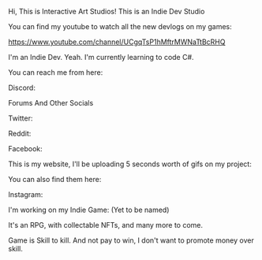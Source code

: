 Hi, This is Interactive Art Studios! This is an Indie Dev Studio

You can find my youtube to watch all the new devlogs on my games:

https://www.youtube.com/channel/UCgqTsP1hMftrMWNaTtBcRHQ

I'm an Indie Dev. Yeah. I'm currently learning to code C#.

You can reach me from here:

Discord: 

Forums And Other Socials

Twitter:

Reddit:

Facebook:

This is my website, I'll be uploading 5 seconds worth of gifs on my project:

You can also find them here:

Instagram:



I'm working on my Indie Game: (Yet to be named)

It's an RPG, with collectable NFTs, and many more to come.

Game is Skill to kill. And not pay to win, I don't want to promote money over skill.

<!---
InteractiveArtStudios/InteractiveArtStudios is a ✨ special ✨ repository because its `README.md` (this file) appears on your GitHub profile.
You can click the Preview link to take a look at your changes.
--->
